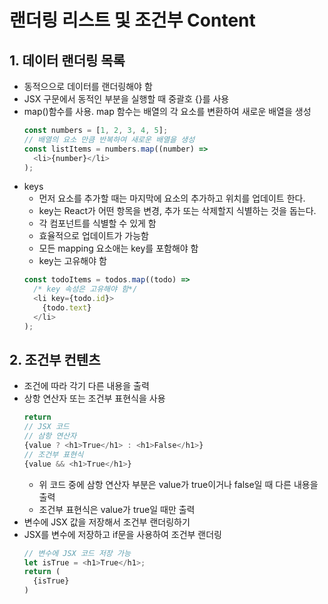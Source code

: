 # 랜더링 리스트 및 조건부 Content

## 1. 데이터 랜더링 목록
- 동적으으로 데이터를 랜더링해야 함
- JSX 구문에서 동적인 부분을 실행할 때 중괄호 {}를 사용
- map()함수를 사용. map 함수는 배열의 각 요소를 변환하여 새로운 배열을 생성
  ```javascript
  const numbers = [1, 2, 3, 4, 5];
  // 배열의 요소 만큼 반복하여 새로운 배열을 생성
  const listItems = numbers.map((number) =>
    <li>{number}</li>
  );
  ```
- keys
  - 먼저 요소를 추가할 때는 마지막에 요소의 추가하고 위치를 업데이트 한다.
  - key는 React가 어떤 항목을 변경, 추가 또는 삭제할지 식별하는 것을 돕는다.
  - 각 컴포넌트를 식별할 수 있게 함
  - 효율적으로 업데이트가 가능함
  - 모든 mapping 요소애는 key를 포함해야 함
  - key는 고유해야 함
  ```javascript
  const todoItems = todos.map((todo) =>
    /* key 속성은 고유해야 함*/
    <li key={todo.id}>
      {todo.text}
    </li>
  );
  ```

## 2. 조건부 컨텐츠
- 조건에 따라 각기 다른 내용을 출력
- 상항 연산자 또는 조건부 표현식을 사용
  ```javascript
  return
  // JSX 코드
  // 삼항 연산자
  {value ? <h1>True</h1> : <h1>False</h1>}
  // 조건부 표현식
  {value && <h1>True</h1>}
  ```
  - 위 코드 중에 삼항 연산자 부분은 value가 true이거나 false일 때 다른 내용을 출력
  - 조건부 표현식은 value가 true일 때만 출력
- 변수에 JSX 값을 저장해서 조건부 랜더링하기
- JSX를 변수에 저장하고 if문을 사용하여 조건부 랜더링
  ```javascript
  // 변수에 JSX 코드 저장 가능
  let isTrue = <h1>True</h1>;
  return (
    {isTrue}
  )
  ```